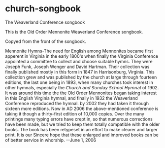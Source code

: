 # church-songbook
The Weaverland Conference songbook

This is the Old Order Mennonite Weaverland Conference songbook.

Copyed from the front of the songbook.

Mennonite Hymns-The need for English among Mennonites became first apperent in Virginia in the early 1800's when finally
the Virginia Conference appointed a committee to collect and choose suitable hymns. They were Joseph Funk, Joseph Wenger
and David Hartman. Their collection was finally published mostly in this form in 1847 in Harrisonburg, Virginia.
This collection grew and was published by the church at large through fourteen editions, the last one being in 1893,
when many churches took interest in other hymnals, especially the 𝘊𝘩𝘶𝘳𝘤𝘩 𝘢𝘯𝘥 𝘚𝘶𝘯𝘥𝘢𝘺 𝘚𝘤𝘩𝘰𝘰𝘭 𝘏𝘺𝘮𝘯𝘢𝘭 of 1902.
 It was around this time the the Old Order Mennonites began taking interest in this English Virginia hymnal, and finally
in 1932 the Weaverland Conference reproduced the hymnal. by 2002 they had taken it through sixteen more editions.
 Now in AD 2006 the above-mentioned conference is taking it though a thirty-first edition of 10,000 copies. Over the many
printings many typing errors have crept in, so that numerous corrections have been made, but we tried to keep them totally
compatible with the older books. The book has been retypeset in an effort to make clearer and larger print. It is our 
Sincere hope that these enlarged and improved books can be of better service in whorship.   --June 1, 2006
